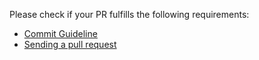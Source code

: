 Please check if your PR fulfills the following requirements:
* [Commit Guideline](https://rxweb.io/community/commit_guideline)
* [Sending a pull request](https://rxweb.io/community/contributing#sendingapullrequest)
